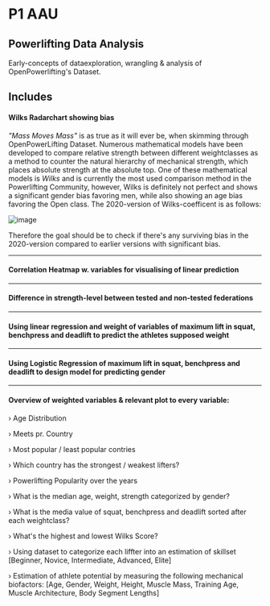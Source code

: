 # P1 AAU 
## **Powerlifting Data Analysis**
Early-concepts of dataexploration, wrangling & analysis of OpenPowerlifting's Dataset. 


## Includes
#### Wilks Radarchart showing bias

*"Mass Moves Mass"* is as true as it will ever be, when skimming through OpenPowerLifting Dataset. Numerous mathematical models have been developed to compare relative strength between different weightclasses as a method to counter the natural hierarchy of mechanical strength, which places absolute strength at the absolute top. One of these mathematical models is *Wilks* and is currently the most used comparison method in the Powerlifting Community, however, Wilks is definitely not perfect and shows a significant gender bias favoring men, while also showing an age bias favoring the Open class. The 2020-version of Wilks-coefficent is as follows:

![image](https://user-images.githubusercontent.com/81325221/146180752-8051460f-c5ac-478a-8000-c22408d30718.png)

Therefore the goal should be to check if there's any surviving bias in the 2020-version compared to earlier versions with significant bias.

---

#### Correlation Heatmap w. variables for visualising of linear prediction

---

#### Difference in strength-level between tested and non-tested federations

---

#### Using linear regression and weight of variables of maximum lift in squat, benchpress and deadlift to predict the athletes supposed weight

---

#### Using Logistic Regression of maximum lift in squat, benchpress and deadlift to design model for predicting gender

---

#### Overview of weighted variables & relevant plot to every variable:

› Age Distribution 

› Meets pr. Country

› Most popular / least popular contries

› Which country has the strongest / weakest lifters?

› Powerlifting Popularity over the years

› What is the median age, weight, strength categorized by gender?

› What is the media value of squat, benchpress and deadlift sorted after each weightclass?

› What's the highest and lowest Wilks Score?

› Using dataset to categorize each liffter into an estimation of skillset [Beginner, Novice, Intermediate, Advanced, Elite]

› Estimation of athlete potential by measuring the following mechanical biofactors: [Age, Gender, Weight, Height, Muscle Mass, Training Age, Muscle Architecture, Body Segment Lengths]
